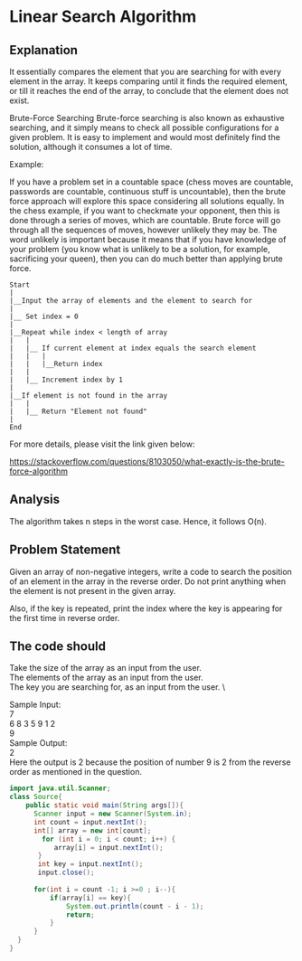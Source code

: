 # Linear Search Algorithm

## Explanation

It essentially compares the element that you are searching for with every element
in the array. It keeps comparing until it finds the required element, or till it
reaches the end of the array, to conclude that the element does not exist.

Brute-Force Searching
Brute-force searching is also known as exhaustive searching, and it simply means to check
all possible configurations for a given problem. It is easy to implement and would most
definitely find the solution, although it consumes a lot of time.

Example:

If you have a problem set in a countable space (chess moves are countable, passwords are
countable, continuous stuff is uncountable), then the brute force approach will explore this 
space considering all solutions equally. In the chess example, if you want to checkmate your 
opponent, then this is done through a series of moves, which are countable. Brute force will 
go through all the sequences of moves, however unlikely they may be. The word unlikely is 
important because it means that if you have knowledge of your problem (you know what is 
unlikely to be a solution, for example, sacrificing your queen), then you can do much 
better than applying brute force.

``` flow
Start
|
|__Input the array of elements and the element to search for
|
|__ Set index = 0
|
|__Repeat while index < length of array
|   |
|   |__ If current element at index equals the search element
|   |   |
|   |   |__Return index
|   |
|   |__ Increment index by 1
|
|__If element is not found in the array
|   |
|   |__ Return "Element not found"
|
End
```

For more details, please visit the link given below:

https://stackoverflow.com/questions/8103050/what-exactly-is-the-brute-force-algorithm

## Analysis

The algorithm takes n steps in the worst case. Hence, it follows O(n). 

## Problem Statement

Given an array of non-negative integers, write a code to search the position of an
 element in the array in the reverse order. Do not print anything when the element
  is not present in the given array.

Also, if the key is repeated, print the index where the key is appearing for the 
first time in reverse order.

## The code should

Take the size of the array as an input from the user. \
The elements of the array as an input from the user. \
The key you are searching for, as an input from the user. \

Sample Input: \
7 \
6 8 3 5 9 1 2 \
9 \
Sample Output: \
2 \
Here the output is 2 because the position of number 9 is 2 from the reverse order
 as mentioned in the question.

```java
import java.util.Scanner;
class Source{
    public static void main(String args[]){
      Scanner input = new Scanner(System.in);  
      int count = input.nextInt();
      int[] array = new int[count];
        for (int i = 0; i < count; i++) {
           array[i] = input.nextInt();
       }
       int key = input.nextInt();
       input.close();
       
      for(int i = count -1; i >=0 ; i--){
          if(array[i] == key){
              System.out.println(count - i - 1);
              return;
          }
      }
  }
}


```
